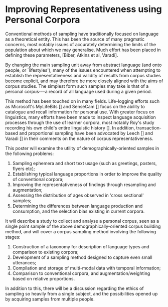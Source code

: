 Improving Representativeness using Personal Corpora
===================================================

Conventional methods of sampling have traditionally focused on language as a theoretical entity.  This has been the source of many pragmatic concerns, most notably issues of accurately determining the limits of the population about which we may generalise.  Much effort has been placed in defining these parameters, [Biber, Atkins et al, Varadi].  

By changing the main sampling unit away from abstract language (and onto people, or `lifestyles'), many of the issues encountered when attempting to establish the representativeness and validity of results from corpus studies become explicit, and may therefore be more closely aligned with the aims of corpus studies.  The simplest form such samples may take is that of a personal corpus---a record of all language used during a given period.

This method has been touched on in many fields.  Life-logging efforts such as Microsoft's MyLifeBits [] and SenseCam [] focus on the ability to catalogue and recall information for personal use.  With greater focus on linguistics, many efforts have been made to inspect language acquisition processes through the use of learner corpora, most notably Roy's study recording his own child's entire linguistic history [].  In addition, transaction-based and proportional sampling have been advocated by Leech [] and Varadi [] in their comments on the nature of corpus representativeness.

This poster will examine the utility of demographically-oriented samples in the following problems:

 1. Sampling ephemera and short text usage (such as greetings, posters, flyers etc);
 2. Establishing typical language proportions in order to improve the quality of conventional corpora;
 3. Improving the representativeness of findings through resampling and augmentation;
 4. Assessing the distribution of ages observed in 'cross sectional' samples;
 5. Determining the differences between language production and consumption, and the selection bias existing in current corpora.

It will describe a study to collect and analyse a personal corpus, seen as a single point sample of the above demographically-oriented corpus building method, and will cover a corpus sampling method involving the following stages:

 1. Construction of a taxonomy for description of language types and comparison to existing corpora;
 2. Development of a sampling method designed to capture even small utterances;
 3. Compilation and storage of multi-modal data with temporal information;
 4. Comparison to conventional corpora, and augmentation/weighting based on relative proportions.

In addition to this, there will be a discussion regarding the ethics of sampling so heavily from a single subject, and the possibilities opened up by acquiring samples from multiple people.
